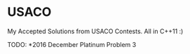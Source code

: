 # USACO
My Accepted Solutions from USACO Contests. All in C++11 :) 

TODO: 
    *2016 December Platinum Problem 3

